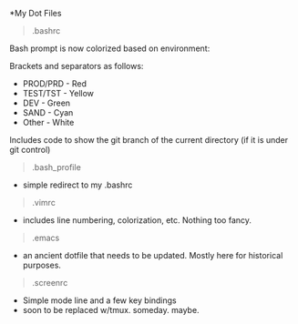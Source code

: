 *My Dot Files

>.bashrc

Bash prompt is now colorized based on environment:

Brackets and separators as follows:
- PROD/PRD - Red
- TEST/TST - Yellow
- DEV      - Green
- SAND     - Cyan
- Other    - White

Includes code to show the git branch of the current directory (if it is under git control)


>.bash_profile
- simple redirect to my .bashrc

>.vimrc
- includes line numbering, colorization, etc.  Nothing too fancy.

>.emacs
- an ancient dotfile that needs to be updated.  Mostly here for historical purposes.

>.screenrc
- Simple mode line and a few key bindings
- soon to be replaced w/tmux.  someday.  maybe.
